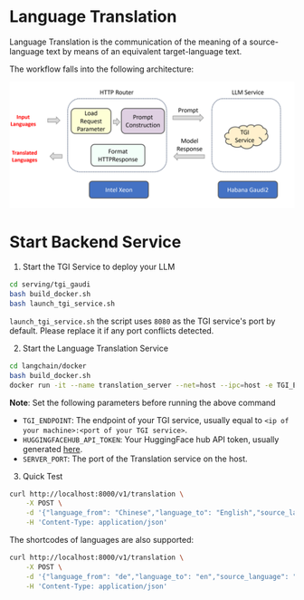 # Language Translation

Language Translation is the communication of the meaning of a source-language text by means of an equivalent target-language text.

The workflow falls into the following architecture:

![architecture](./assets/img/translation_architecture.png)

# Start Backend Service

1. Start the TGI Service to deploy your LLM

```sh
cd serving/tgi_gaudi
bash build_docker.sh
bash launch_tgi_service.sh
```

`launch_tgi_service.sh` the script uses `8080` as the TGI service's port by default. Please replace it if any port conflicts detected.

2. Start the Language Translation Service

```sh
cd langchain/docker
bash build_docker.sh
docker run -it --name translation_server --net=host --ipc=host -e TGI_ENDPOINT=${TGI_ENDPOINT} -e HUGGINGFACEHUB_API_TOKEN=${HUGGINGFACEHUB_API_TOKEN} -e SERVER_PORT=8000 -e http_proxy=${http_proxy} -e https_proxy=${https_proxy} translation:latest bash
```

**Note**: Set the following parameters before running the above command

- `TGI_ENDPOINT`: The endpoint of your TGI service, usually equal to `<ip of your machine>:<port of your TGI service>`.
- `HUGGINGFACEHUB_API_TOKEN`: Your HuggingFace hub API token, usually generated [here](https://huggingface.co/settings/tokens).
- `SERVER_PORT`: The port of the Translation service on the host.

3. Quick Test

```sh
curl http://localhost:8000/v1/translation \
    -X POST \
    -d '{"language_from": "Chinese","language_to": "English","source_language": "我爱机器翻译。"}' \
    -H 'Content-Type: application/json'
```

The shortcodes of languages are also supported:

```sh
curl http://localhost:8000/v1/translation \
    -X POST \
    -d '{"language_from": "de","language_to": "en","source_language": "Maschinelles Lernen"}' \
    -H 'Content-Type: application/json'
```
